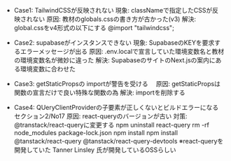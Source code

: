 - Case1: TailwindCSSが反映されない
  現象: classNameで指定したCSSが反映されない
  原因: 教材のglobals.cssの書き方が古かった(v3)
  解決: global.cssをv4形式の以下にする
  @import "tailwindcss";

- Case2: supabaseがインスタンスできない
  現象: SupabaseのKEYを要求するエラーメッセージが出る
  原因: .env.localで宣言していた環境変数名と教材の環境変数名が微妙に違った
  解決: SupabaseのサイトのNext.jsの案内にある環境変数に合わせた

- Case3: getStaticPropsの importが警告を受ける
　原因: getStaticPropsは関数の宣言だけで良い特殊な関数の為
  解決: importを削除する

- Case4: QUeryClientProviderの子要素が正しくないとビルドエラーになる
  セクション2/No17
  原因: react-queryのバージョンが古い
  対策: @transtack/react-queryに変更する
  npm uninstall react-query
  rm -rf node_modules package-lock.json
  npm install
  npm install @tanstack/react-query @tanstack/react-query-devtools
  ※react-queryを開発していた Tanner Linsley 氏が開発しているOSSらしい

